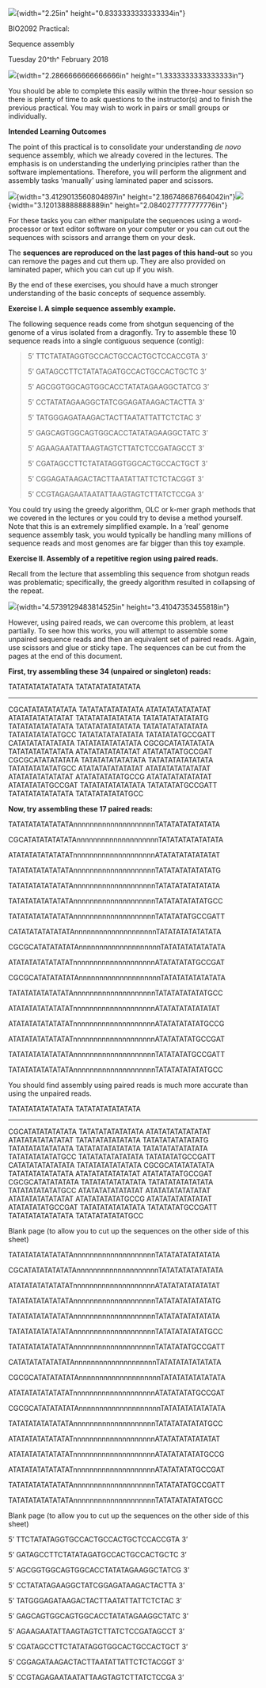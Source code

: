 <span id="_Toc196798724" class="anchor"><span id="_Toc221355440"
class="anchor"></span></span>![](./media/image1.gif){width="2.25in"
height="0.8333333333333334in"}

BIO2092 Practical:

Sequence assembly

Tuesday 20^th^ February 2018

![](./media/image2.jpeg){width="2.2866666666666666in"
height="1.3333333333333333in"}

You should be able to complete this easily within the three-hour session
so there is plenty of time to ask questions to the instructor(s) and to
finish the previous practical. You may wish to work in pairs or small
groups or individually.

**Intended Learning Outcomes**

The point of this practical is to consolidate your understanding *de
novo* sequence assembly, which we already covered in the lectures. The
emphasis is on understanding the underlying principles rather than the
software implementations. Therefore, you will perform the alignment and
assembly tasks ‘manually’ using laminated paper and scissors.

![](./media/image3.jpeg){width="3.4129013560804897in"
height="2.186748687664042in"}![](./media/image4.jpeg){width="3.120138888888889in"
height="2.0840277777777776in"}

For these tasks you can either manipulate the sequences using a
word-processor or text editor software on your computer or you can cut
out the sequences with scissors and arrange them on your desk.

The **sequences are reproduced on the last pages of this hand-out** so
you can remove the pages and cut them up. They are also provided on
laminated paper, which you can cut up if you wish.

By the end of these exercises, you should have a much stronger
understanding of the basic concepts of sequence assembly.

**Exercise I. A simple sequence assembly example.**

The following sequence reads come from shotgun sequencing of the genome
of a virus isolated from a dragonfly. Try to assemble these 10 sequence
reads into a single contiguous sequence (contig):

> 5’ TTCTATATAGGTGCCACTGCCACTGCTCCACCGTA 3’
>
> 5’ GATAGCCTTCTATATAGATGCCACTGCCACTGCTC 3’
>
> 5’ AGCGGTGGCAGTGGCACCTATATAGAAGGCTATCG 3’
>
> 5’ CCTATATAGAAGGCTATCGGAGATAAGACTACTTA 3’
>
> 5’ TATGGGAGATAAGACTACTTAATATTATTCTCTAC 3’
>
> 5’ GAGCAGTGGCAGTGGCACCTATATAGAAGGCTATC 3’
>
> 5’ AGAAGAATATTAAGTAGTCTTATCTCCGATAGCCT 3’
>
> 5’ CGATAGCCTTCTATATAGGTGGCACTGCCACTGCT 3’
>
> 5’ CGGAGATAAGACTACTTAATATTATTCTCTACGGT 3’
>
> 5’ CCGTAGAGAATAATATTAAGTAGTCTTATCTCCGA 3’

You could try using the greedy algorithm, OLC or k-mer graph methods
that we covered in the lectures or you could try to devise a method
yourself. Note that this is an extremely simplified example. In a ‘real’
genome sequence assembly task, you would typically be handling many
millions of sequence reads and most genomes are far bigger than this toy
example.

**Exercise II. Assembly of a repetitive region using paired reads.**

Recall from the lecture that assembling this sequence from shotgun reads
was problematic; specifically, the greedy algorithm resulted in
collapsing of the repeat.

![](./media/image5.png){width="4.5739129483814525in"
height="3.41047353455818in"}

However, using paired reads, we can overcome this problem, at least
partially. To see how this works, you will attempt to assemble some
unpaired sequence reads and then an equivalent set of paired reads.
Again, use scissors and glue or sticky tape. The sequences can be cut
from the pages at the end of this document.

**First, try assembling these 34 (unpaired or singleton) reads:**

  TATATATATATATATA   TATATATATATATATA
  ------------------ ------------------
  CGCATATATATATATA   TATATATATATATATA
  ATATATATATATATAT   ATATATATATATATAT
  TATATATATATATATA   TATATATATATATATG
  TATATATATATATATA   TATATATATATATATA
  TATATATATATATATA   TATATATATATATGCC
  TATATATATATATATA   TATATATATGCCGATT
  CATATATATATATATA   TATATATATATATATA
  CGCGCATATATATATA   TATATATATATATATA
  ATATATATATATATAT   ATATATATATGCCGAT
  CGCGCATATATATATA   TATATATATATATATA
  TATATATATATATATA   TATATATATATATGCC
  ATATATATATATATAT   ATATATATATATATAT
  ATATATATATATATAT   ATATATATATATGCCG
  ATATATATATATATAT   ATATATATATGCCGAT
  TATATATATATATATA   TATATATATGCCGATT
  TATATATATATATATA   TATATATATATATGCC

**Now, try assembling these 17 paired reads:**

TATATATATATATATAnnnnnnnnnnnnnnnnnnnnTATATATATATATATA

CGCATATATATATATAnnnnnnnnnnnnnnnnnnnnTATATATATATATATA

ATATATATATATATATnnnnnnnnnnnnnnnnnnnnATATATATATATATAT

TATATATATATATATAnnnnnnnnnnnnnnnnnnnnTATATATATATATATG

TATATATATATATATAnnnnnnnnnnnnnnnnnnnnTATATATATATATATA

TATATATATATATATAnnnnnnnnnnnnnnnnnnnnTATATATATATATGCC

TATATATATATATATAnnnnnnnnnnnnnnnnnnnnTATATATATGCCGATT

CATATATATATATATAnnnnnnnnnnnnnnnnnnnnTATATATATATATATA

CGCGCATATATATATAnnnnnnnnnnnnnnnnnnnnTATATATATATATATA

ATATATATATATATATnnnnnnnnnnnnnnnnnnnnATATATATATGCCGAT

CGCGCATATATATATAnnnnnnnnnnnnnnnnnnnnTATATATATATATATA

TATATATATATATATAnnnnnnnnnnnnnnnnnnnnTATATATATATATGCC

ATATATATATATATATnnnnnnnnnnnnnnnnnnnnATATATATATATATAT

ATATATATATATATATnnnnnnnnnnnnnnnnnnnnATATATATATATGCCG

ATATATATATATATATnnnnnnnnnnnnnnnnnnnnATATATATATGCCGAT

TATATATATATATATAnnnnnnnnnnnnnnnnnnnnTATATATATGCCGATT

TATATATATATATATAnnnnnnnnnnnnnnnnnnnnTATATATATATATGCC

You should find assembly using paired reads is much more accurate than
using the unpaired reads.

  TATATATATATATATA   TATATATATATATATA
  ------------------ ------------------
  CGCATATATATATATA   TATATATATATATATA
  ATATATATATATATAT   ATATATATATATATAT
  TATATATATATATATA   TATATATATATATATG
  TATATATATATATATA   TATATATATATATATA
  TATATATATATATATA   TATATATATATATGCC
  TATATATATATATATA   TATATATATGCCGATT
  CATATATATATATATA   TATATATATATATATA
  CGCGCATATATATATA   TATATATATATATATA
  ATATATATATATATAT   ATATATATATGCCGAT
  CGCGCATATATATATA   TATATATATATATATA
  TATATATATATATATA   TATATATATATATGCC
  ATATATATATATATAT   ATATATATATATATAT
  ATATATATATATATAT   ATATATATATATGCCG
  ATATATATATATATAT   ATATATATATGCCGAT
  TATATATATATATATA   TATATATATGCCGATT
  TATATATATATATATA   TATATATATATATGCC

Blank page (to allow you to cut up the sequences on the other side of
this sheet)

TATATATATATATATAnnnnnnnnnnnnnnnnnnnnTATATATATATATATA

CGCATATATATATATAnnnnnnnnnnnnnnnnnnnnTATATATATATATATA

ATATATATATATATATnnnnnnnnnnnnnnnnnnnnATATATATATATATAT

TATATATATATATATAnnnnnnnnnnnnnnnnnnnnTATATATATATATATG

TATATATATATATATAnnnnnnnnnnnnnnnnnnnnTATATATATATATATA

TATATATATATATATAnnnnnnnnnnnnnnnnnnnnTATATATATATATGCC

TATATATATATATATAnnnnnnnnnnnnnnnnnnnnTATATATATGCCGATT

CATATATATATATATAnnnnnnnnnnnnnnnnnnnnTATATATATATATATA

CGCGCATATATATATAnnnnnnnnnnnnnnnnnnnnTATATATATATATATA

ATATATATATATATATnnnnnnnnnnnnnnnnnnnnATATATATATGCCGAT

CGCGCATATATATATAnnnnnnnnnnnnnnnnnnnnTATATATATATATATA

TATATATATATATATAnnnnnnnnnnnnnnnnnnnnTATATATATATATGCC

ATATATATATATATATnnnnnnnnnnnnnnnnnnnnATATATATATATATAT

ATATATATATATATATnnnnnnnnnnnnnnnnnnnnATATATATATATGCCG

ATATATATATATATATnnnnnnnnnnnnnnnnnnnnATATATATATGCCGAT

TATATATATATATATAnnnnnnnnnnnnnnnnnnnnTATATATATGCCGATT

TATATATATATATATAnnnnnnnnnnnnnnnnnnnnTATATATATATATGCC

Blank page (to allow you to cut up the sequences on the other side of
this sheet)

5’ TTCTATATAGGTGCCACTGCCACTGCTCCACCGTA 3’

5’ GATAGCCTTCTATATAGATGCCACTGCCACTGCTC 3’

5’ AGCGGTGGCAGTGGCACCTATATAGAAGGCTATCG 3’

5’ CCTATATAGAAGGCTATCGGAGATAAGACTACTTA 3’

5’ TATGGGAGATAAGACTACTTAATATTATTCTCTAC 3’

5’ GAGCAGTGGCAGTGGCACCTATATAGAAGGCTATC 3’

5’ AGAAGAATATTAAGTAGTCTTATCTCCGATAGCCT 3’

5’ CGATAGCCTTCTATATAGGTGGCACTGCCACTGCT 3’

5’ CGGAGATAAGACTACTTAATATTATTCTCTACGGT 3’

5’ CCGTAGAGAATAATATTAAGTAGTCTTATCTCCGA 3’

